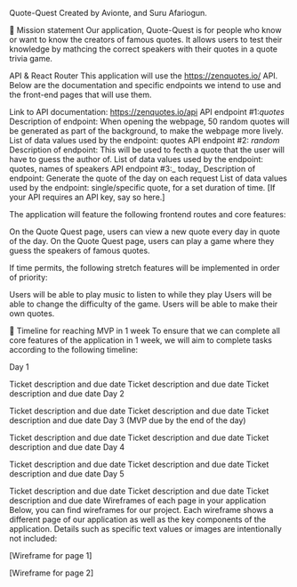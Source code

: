 Quote-Quest
Created by Avionte, and Suru Afariogun.

🚀 Mission statement
Our application, Quote-Quest is for people who know or want to know the creators of famous quotes. It allows users to test their knowledge by mathcing the correct speakers with their quotes in a quote trivia game.

API & React Router
This application will use the https://zenquotes.io/ API. Below are the documentation and specific endpoints we intend to use and the front-end pages that will use them.

Link to API documentation: https://zenquotes.io/api
API endpoint #1:_quotes_
Description of endpoint: When opening the webpage, 50 random quotes will be generated as part of the background, to make the webpage more lively.
List of data values used by the endpoint: quotes
API endpoint #2: _random_
Description of endpoint: This will be used to fecth a quote that the user will have to guess the author of.
List of data values used by the endpoint: quotes, names of speakers
API endpoint #3:_ today_
Description of endpoint: Generate the quote of the day on each request
List of data values used by the endpoint: single/specific quote, for a set duration of time.
[If your API requires an API key, say so here.]

The application will feature the following frontend routes and core features:

On the Quote Quest page, users can view a new quote every day in quote of the day.
On the Quote Quest page, users can play a game where they guess the speakers of famous quotes.

If time permits, the following stretch features will be implemented in order of priority:

Users will be able to play music to listen to while they play
Users will be able to change the difficulty of the game.
Users will be able to make their own quotes.

📆 Timeline for reaching MVP in 1 week
To ensure that we can complete all core features of the application in 1 week, we will aim to complete tasks according to the following timeline:

Day 1

Ticket description and due date
Ticket description and due date
Ticket description and due date
Day 2

Ticket description and due date
Ticket description and due date
Ticket description and due date
Day 3 (MVP due by the end of the day)

Ticket description and due date
Ticket description and due date
Ticket description and due date
Day 4

Ticket description and due date
Ticket description and due date
Ticket description and due date
Day 5

Ticket description and due date
Ticket description and due date
Ticket description and due date
Wireframes of each page in your application
Below, you can find wireframes for our project. Each wireframe shows a different page of our application as well as the key components of the application. Details such as specific text values or images are intentionally not included:

[Wireframe for page 1]

[Wireframe for page 2]
